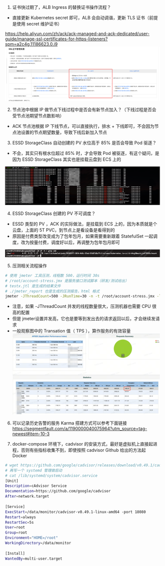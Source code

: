 
1. 证书快过期了，ALB Ingress 的替换证书操作流程？
- 直接更新 Kubernetes secret 即可，ALB 会自动调谐，更新 TLS 证书（前提是使用 secret 维护证书）

https://help.aliyun.com/zh/ack/ack-managed-and-ack-dedicated/user-guide/manage-ssl-certificates-for-https-listeners?spm=a2c4g.11186623.0.i9
![](assets/运维问题杂记/运维问题杂记_image_1.png)


2. 节点池中根据 IP 做节点下线过程中是否会有新节点加入？（下线过程是否会受节点池期望节点数影响）
-  ACK 节点池根据 IP 下线节点，可以直接执行，排水 + 下线即可，不会因为节点池设置的节点期望数量，导致下线后新加入节点

3. ESSD StorageClass 自动创建的 PV 水位高于 85% 是否会导致 Pod 驱逐？
- 不会，其实只有根水位超过 85% 时，才会导致 Pod 被驱逐，有这个疑问，是因为 ESSD StorageClass 其实也是挂载云盘到 ECS 上的

![](assets/运维问题杂记/运维问题杂记_image_2.png)

4. ESSD StorageClass 创建的 PV 不可调度？
- ESSD 类型的 PV ，ACK 的实际做法，是挂载到 ECS 上的，因为本质就是个云盘，上面的 5T PVC，到节点上是看设备是看得到的
- 原因是付费类型改变成为了包年包月，如果需要重新跟着 StatefulSet 一起调度，改为按量付费，调度好以后，再调整为包年包月即可

![](assets/运维问题杂记/运维问题杂记_image_3.png)

5.  压测相关流程操作
```bash
# 使用 jmeter 工具压测，线程数 500，运行时间 30s
# /root/account-stress.jmx 是服务接口测试脚本（研发/测试给出）
# testx.jtl 是生成的结果文件
# ./jmeter_report 也是生成的压测报告，html 格式
jmeter -JThreadCount=500 -JRunTime=30 -n -t /root/account-stress.jmx -l testx.jtl -e -o ./jmeter_report
```
- 注意，如果 -JThreadCount 并发的线程数量很大，压测机器也需要 CPU 很高的配置
- 但是 jmeter设置并发高，它也是要等到发出去的请求返回以后，才会继续发请求
- 一般观察图中的 Transation 值（ TPS ），算作服务的有效容量
![](assets/运维问题杂记/运维问题杂记_image_4.png)
6. 可以记录历史告警的服务 Karma 搭建方式可以参考下面链接
https://segmentfault.com/a/1190000040075964?utm_source=tag-newest#item-10-3

7. docker-compose 环境下，cadvisor 的安装方式，最好是虚拟机上直接起进程，否则有些指标收集不到，即使按照 cadvisor Github 给出的方法起 Docker
```bash
# wget https://github.com/google/cadvisor/releases/download/v0.49.1/cadvisor-v0.49.1-linux-amd64 && mkdir /data/monitor && mv cadvisor-v0.49.1-linux-amd64 /data/monitor
# 再写一个 systemd 管理做启动
# cat /lib/systemd/system/cadvisor.service                   
[Unit]
Description=cAdvisor Service
Documentation=https://github.com/google/cadvisor
After=network.target

[Service]
ExecStart=/data/monitor/cadvisor-v0.49.1-linux-amd64 -port 18080
Restart=always
RestartSec=5s
User=root
Group=root
Environment="HOME=/root"
WorkingDirectory=/data/monitor

[Install]
WantedBy=multi-user.target

```